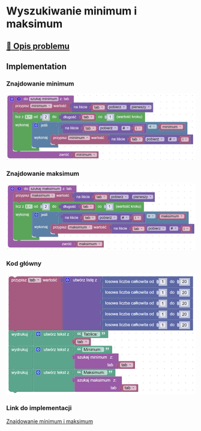 # Wyszukiwanie minimum i maksimum

## [:link: Opis problemu](../../../../algorithms/searching/min-or-max.md)

## Implementation

### Znajdowanie minimum

![](../../../../assets/minimum.png)

### Znajdowanie maksimum

![](../../../../assets/maximum.png)

### Kod główny

![](../../../../assets/min_max_main.png)

### Link do implementacji

[Znajdowanie minimum i maksimum](https://blockly-demo.appspot.com/static/demos/code/index.html?lang=pl#6rhsk3)
